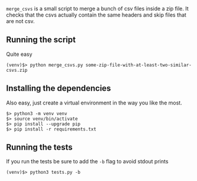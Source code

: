 `merge_csvs` is a small script to merge a bunch of csv files inside a zip file.
It checks that the csvs actually contain the same headers and skip files that
are not csv.


## Running the script
Quite easy
```
(venv)$> python merge_csvs.py some-zip-file-with-at-least-two-similar-csvs.zip
```


## Installing the dependencies
Also easy, just create a virtual environment in the way you like the most.
```
$> python3 -m venv venv
$> source venv/bin/activate
$> pip install --upgrade pip
$> pip install -r requirements.txt
```


## Running the tests
If you run the tests be sure to add the `-b` flag to avoid stdout prints
```
(venv)$> python3 tests.py -b
```
